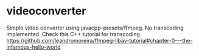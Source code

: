 # videoconverter
Simple video converter using  javacpp-presets/ffmpeg. No transcoding implemented.
Check this C++ tutorial for transcoding
https://github.com/leandromoreira/ffmpeg-libav-tutorial#chapter-0---the-infamous-hello-world
